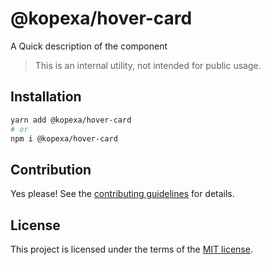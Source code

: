 # @kopexa/hover-card

A Quick description of the component

> This is an internal utility, not intended for public usage.

## Installation

```sh
yarn add @kopexa/hover-card
# or
npm i @kopexa/hover-card
```

## Contribution

Yes please! See the
[contributing guidelines](https://github.com/kopexa-grc/sight/blob/master/CONTRIBUTING.md)
for details.

## License

This project is licensed under the terms of the
[MIT license](https://github.com/kopexa-grc/sight/blob/master/LICENSE).
